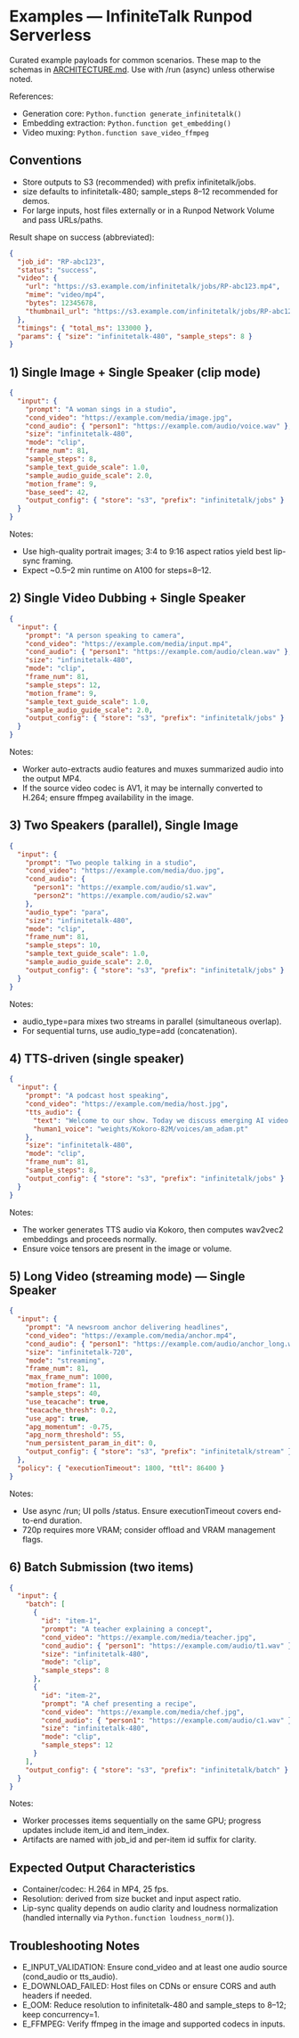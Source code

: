 # Examples — InfiniteTalk Runpod Serverless

Curated example payloads for common scenarios. These map to the schemas in [ARCHITECTURE.md](ARCHITECTURE.md). Use with /run (async) unless otherwise noted.

References:
- Generation core: `Python.function generate_infinitetalk()`
- Embedding extraction: `Python.function get_embedding()`
- Video muxing: `Python.function save_video_ffmpeg`


## Conventions

- Store outputs to S3 (recommended) with prefix infinitetalk/jobs.
- size defaults to infinitetalk-480; sample_steps 8–12 recommended for demos.
- For large inputs, host files externally or in a Runpod Network Volume and pass URLs/paths.

Result shape on success (abbreviated):
```json
{
  "job_id": "RP-abc123",
  "status": "success",
  "video": {
    "url": "https://s3.example.com/infinitetalk/jobs/RP-abc123.mp4",
    "mime": "video/mp4",
    "bytes": 12345678,
    "thumbnail_url": "https://s3.example.com/infinitetalk/jobs/RP-abc123.jpg"
  },
  "timings": { "total_ms": 133000 },
  "params": { "size": "infinitetalk-480", "sample_steps": 8 }
}
```


## 1) Single Image + Single Speaker (clip mode)

```json
{
  "input": {
    "prompt": "A woman sings in a studio",
    "cond_video": "https://example.com/media/image.jpg",
    "cond_audio": { "person1": "https://example.com/audio/voice.wav" },
    "size": "infinitetalk-480",
    "mode": "clip",
    "frame_num": 81,
    "sample_steps": 8,
    "sample_text_guide_scale": 1.0,
    "sample_audio_guide_scale": 2.0,
    "motion_frame": 9,
    "base_seed": 42,
    "output_config": { "store": "s3", "prefix": "infinitetalk/jobs" }
  }
}
```

Notes:
- Use high-quality portrait images; 3:4 to 9:16 aspect ratios yield best lip-sync framing.
- Expect ~0.5–2 min runtime on A100 for steps=8–12.


## 2) Single Video Dubbing + Single Speaker

```json
{
  "input": {
    "prompt": "A person speaking to camera",
    "cond_video": "https://example.com/media/input.mp4",
    "cond_audio": { "person1": "https://example.com/audio/clean.wav" },
    "size": "infinitetalk-480",
    "mode": "clip",
    "frame_num": 81,
    "sample_steps": 12,
    "motion_frame": 9,
    "sample_text_guide_scale": 1.0,
    "sample_audio_guide_scale": 2.0,
    "output_config": { "store": "s3", "prefix": "infinitetalk/jobs" }
  }
}
```

Notes:
- Worker auto-extracts audio features and muxes summarized audio into the output MP4.
- If the source video codec is AV1, it may be internally converted to H.264; ensure ffmpeg availability in the image.


## 3) Two Speakers (parallel), Single Image

```json
{
  "input": {
    "prompt": "Two people talking in a studio",
    "cond_video": "https://example.com/media/duo.jpg",
    "cond_audio": {
      "person1": "https://example.com/audio/s1.wav",
      "person2": "https://example.com/audio/s2.wav"
    },
    "audio_type": "para",
    "size": "infinitetalk-480",
    "mode": "clip",
    "frame_num": 81,
    "sample_steps": 10,
    "sample_text_guide_scale": 1.0,
    "sample_audio_guide_scale": 2.0,
    "output_config": { "store": "s3", "prefix": "infinitetalk/jobs" }
  }
}
```

Notes:
- audio_type=para mixes two streams in parallel (simultaneous overlap).
- For sequential turns, use audio_type=add (concatenation).


## 4) TTS-driven (single speaker)

```json
{
  "input": {
    "prompt": "A podcast host speaking",
    "cond_video": "https://example.com/media/host.jpg",
    "tts_audio": {
      "text": "Welcome to our show. Today we discuss emerging AI video.",
      "human1_voice": "weights/Kokoro-82M/voices/am_adam.pt"
    },
    "size": "infinitetalk-480",
    "mode": "clip",
    "frame_num": 81,
    "sample_steps": 8,
    "output_config": { "store": "s3", "prefix": "infinitetalk/jobs" }
  }
}
```

Notes:
- The worker generates TTS audio via Kokoro, then computes wav2vec2 embeddings and proceeds normally.
- Ensure voice tensors are present in the image or volume.


## 5) Long Video (streaming mode) — Single Speaker

```json
{
  "input": {
    "prompt": "A newsroom anchor delivering headlines",
    "cond_video": "https://example.com/media/anchor.mp4",
    "cond_audio": { "person1": "https://example.com/audio/anchor_long.wav" },
    "size": "infinitetalk-720",
    "mode": "streaming",
    "frame_num": 81,
    "max_frame_num": 1000,
    "motion_frame": 11,
    "sample_steps": 40,
    "use_teacache": true,
    "teacache_thresh": 0.2,
    "use_apg": true,
    "apg_momentum": -0.75,
    "apg_norm_threshold": 55,
    "num_persistent_param_in_dit": 0,
    "output_config": { "store": "s3", "prefix": "infinitetalk/stream" }
  },
  "policy": { "executionTimeout": 1800, "ttl": 86400 }
}
```

Notes:
- Use async /run; UI polls /status. Ensure executionTimeout covers end-to-end duration.
- 720p requires more VRAM; consider offload and VRAM management flags.


## 6) Batch Submission (two items)

```json
{
  "input": {
    "batch": [
      {
        "id": "item-1",
        "prompt": "A teacher explaining a concept",
        "cond_video": "https://example.com/media/teacher.jpg",
        "cond_audio": { "person1": "https://example.com/audio/t1.wav" },
        "size": "infinitetalk-480",
        "mode": "clip",
        "sample_steps": 8
      },
      {
        "id": "item-2",
        "prompt": "A chef presenting a recipe",
        "cond_video": "https://example.com/media/chef.jpg",
        "cond_audio": { "person1": "https://example.com/audio/c1.wav" },
        "size": "infinitetalk-480",
        "mode": "clip",
        "sample_steps": 12
      }
    ],
    "output_config": { "store": "s3", "prefix": "infinitetalk/batch" }
  }
}
```

Notes:
- Worker processes items sequentially on the same GPU; progress updates include item_id and item_index.
- Artifacts are named with job_id and per-item id suffix for clarity.


## Expected Output Characteristics

- Container/codec: H.264 in MP4, 25 fps.
- Resolution: derived from size bucket and input aspect ratio.
- Lip-sync quality depends on audio clarity and loudness normalization (handled internally via `Python.function loudness_norm()`).

## Troubleshooting Notes

- E_INPUT_VALIDATION: Ensure cond_video and at least one audio source (cond_audio or tts_audio).
- E_DOWNLOAD_FAILED: Host files on CDNs or ensure CORS and auth headers if needed.
- E_OOM: Reduce resolution to infinitetalk-480 and sample_steps to 8–12; keep concurrency=1.
- E_FFMPEG: Verify ffmpeg in the image and supported codecs in inputs.